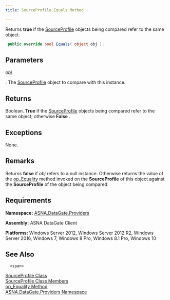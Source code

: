 ```yaml
---
title: SourceProfile.Equals Method

---
```


Returns <span> **true** </span> if the [SourceProfile](adg-connection-class-source-profile-property.html) objects being compared refer to the same object. 

```cs
 public override bool Equals( object obj );
```


## Parameters



 *obj* 

: The	<span>[SourceProfile](source-profile-class.html)</span>
						object to compare with this instance.
					


## Returns

Boolean. **True** if the [SourceProfile](adg-connection-class-source-profile-property.html) objects being compared refer to the same object; otherwise **False** .
## Exceptions

None.
## Remarks

Returns **false** if *obj* refers to a null instance. Otherwise returns the value of the [ op_Equality](source-profile-classop-equality-method.html) method invoked on the **SourceProfile** of this object against the **SourceProfile** of the object being compared.
## Requirements

**Namespace:** [ ASNA.DataGate.Providers](datagate-providers-namespace.html) 

<span> **Assembly:** ASNA DataGate Client</span> 

<span> **Platforms:** Windows Server 2012, Windows Server 2012 R2, Windows Server 2016, Windows 7, Windows 8 Pro, Windows 8.1 Pro, Windows 10</span> 
## See Also


      <span>
[SourceProfile Class](source-profile-class.html)
        <br />
[SourceProfile Class Members](source-profile-members.html) <br />[
						op_Equality Method](source-profile-classop-equality-method.html)<br />[ASNA.DataGate.Providers Namespace](datagate-providers-namespace.html)</span>

